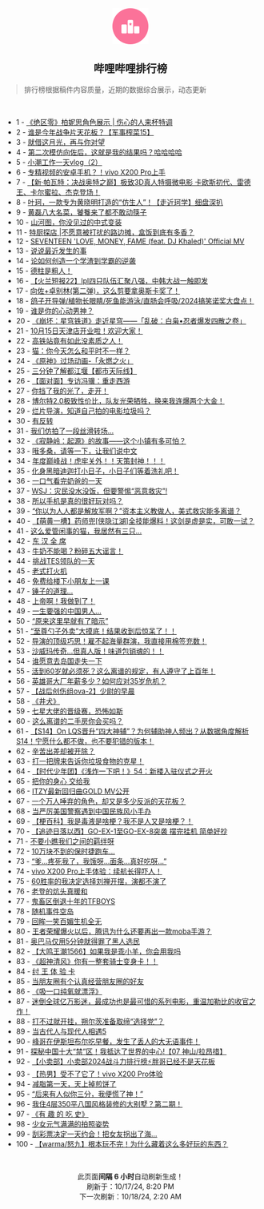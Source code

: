 <div align="center">
    <img src="./assets/icon_rank.png" alt="logo" />
    <h2>哔哩哔哩排行榜</h>
</div>

> 排行榜根据稿件内容质量，近期的数据综合展示，动态更新

<br />

<ul><li><span>1 - <a href=https://www.bilibili.com/BV1vNmjYhES4>《绝区零》柏妮思角色展示&nbsp;|&nbsp;伤心的人来杯特调</a></span></li><li><span>2 - <a href=https://www.bilibili.com/BV1wQ2RYSEHK>谁是今年战争片天花板？【军事榨菜15】</a></span></li><li><span>3 - <a href=https://www.bilibili.com/BV1c4m5YBEk8>就借这月光，再与你对望</a></span></li><li><span>4 - <a href=https://www.bilibili.com/BV1oZmVYtEoF>第二次模仿向佐后，这就是我的结果吗？哈哈哈哈</a></span></li><li><span>5 - <a href=https://www.bilibili.com/BV1DL2dYAEKf>小潮工作一天vlog（2）</a></span></li><li><span>6 - <a href=https://www.bilibili.com/BV1ePm5YWEvK>专精视频的安卓手机？！vivo&nbsp;X200&nbsp;Pro上手</a></span></li><li><span>7 - <a href=https://www.bilibili.com/BV1fc2dYkEu6>【新·帕瓦特：决战奥特之巅】极致3D真人特摄微电影&nbsp;卡欧斯初代、雷德王、卡尔蜜拉、杰克登场！</a></span></li><li><span>8 - <a href=https://www.bilibili.com/BV1A2mLYyEWn>叶珂，一款专为黄晓明打造的“仿生人”！【走近珂学】细盘深扒</a></span></li><li><span>9 - <a href=https://www.bilibili.com/BV1TwmKYXEG6>黄磊八大名菜，饕餮来了都不敢动筷子</a></span></li><li><span>10 - <a href=https://www.bilibili.com/BV1Lp2RYzEpX>山河图，你没见过的中式变装</a></span></li><li><span>11 - <a href=https://www.bilibili.com/BV1b1mHYBES5>特厨探店&nbsp;|不愿意被打扰的路边摊，盒饭到底有多香？</a></span></li><li><span>12 - <a href=https://www.bilibili.com/BV1Bg2zYaE3P>SEVENTEEN&nbsp;&#39;LOVE,&nbsp;MONEY,&nbsp;FAME&nbsp;(feat.&nbsp;DJ&nbsp;Khaled)&#39;&nbsp;Official&nbsp;MV</a></span></li><li><span>13 - <a href=https://www.bilibili.com/BV1tjm5YLEUH>说说最近发生的事</a></span></li><li><span>14 - <a href=https://www.bilibili.com/BV11b2dYWE3h>论如何创造一个学渣到学霸的逆袭</a></span></li><li><span>15 - <a href=https://www.bilibili.com/BV1wD2RYnEiV>德柱是粗人！</a></span></li><li><span>16 - <a href=https://www.bilibili.com/BV19omnY3EHS>【火兰短报22】lpl四只队伍汇聚八强，中韩大战一触即发</a></span></li><li><span>17 - <a href=https://www.bilibili.com/BV1ZYm5YYEDL>向佐+卓别林(第二弹)，这么剪要拿奥斯卡奖了！</a></span></li><li><span>18 - <a href=https://www.bilibili.com/BV1RQmnYyEdB>鸽子开导弹/植物长眼睛/死鱼能游泳/直肠会呼吸/2024搞笑诺奖大盘点！</a></span></li><li><span>19 - <a href=https://www.bilibili.com/BV1Ev2hYVEU8>谁是你的心动男神？</a></span></li><li><span>20 - <a href=https://www.bilibili.com/BV1722ZYDEam>《崩坏：星穹铁道》走近星穹——「乱破：白枭•忍者爆发四散之卷」</a></span></li><li><span>21 - <a href=https://www.bilibili.com/BV1HQmLYgE3D>10月15日天津店开业啦！欢迎大家！</a></span></li><li><span>22 - <a href=https://www.bilibili.com/BV1xnm5YkEkv>高铁站竟有如此没素质之人！</a></span></li><li><span>23 - <a href=https://www.bilibili.com/BV1q8mHYUEYT>猫：你今天怎么和平时不一样？</a></span></li><li><span>24 - <a href=https://www.bilibili.com/BV17RmVY8E9X>《原神》过场动画-「永燃之火」</a></span></li><li><span>25 - <a href=https://www.bilibili.com/BV1zu2zYAEGf>三分钟了解都江堰【都市天际线】</a></span></li><li><span>26 - <a href=https://www.bilibili.com/BV1ex2rYFETb>【面对面】专访冯骥：重走西游</a></span></li><li><span>27 - <a href=https://www.bilibili.com/BV1hh2rYoEyU>你挡了我的光了，走开！</a></span></li><li><span>28 - <a href=https://www.bilibili.com/BV1L1mjYPEqj>博尔特2.0极致性价比，队友光荣牺牲，换来我连爆两个大金！</a></span></li><li><span>29 - <a href=https://www.bilibili.com/BV1fF2dYVEDt>烂片导演，知道自己拍的电影垃圾吗？</a></span></li><li><span>30 - <a href=https://www.bilibili.com/BV1DkmHY6E34>有反转</a></span></li><li><span>31 - <a href=https://www.bilibili.com/BV1NS2oYfEkp>我们仿拍了一段丝滑转场...</a></span></li><li><span>32 - <a href=https://www.bilibili.com/BV1z52rYqEwv>《寂静岭：起源》的故事——这个小镇有多可怕？</a></span></li><li><span>33 - <a href=https://www.bilibili.com/BV1mQmGYkEpS>哦多桑，请等一下，让我们说中文</a></span></li><li><span>34 - <a href=https://www.bilibili.com/BV15kmAYZE8j>年度巅峰战！虎牢关外！！天策封神！！！</a></span></li><li><span>35 - <a href=https://www.bilibili.com/BV1bYmVYyEnN>化身黑暗迪迦打小日子，小日子们等着洗礼吧！</a></span></li><li><span>36 - <a href=https://www.bilibili.com/BV1f928Y3En7>一口气看完奶爸的一天</a></span></li><li><span>37 - <a href=https://www.bilibili.com/BV1ZqmjYBEzQ>WSJ：灾民没水没饭，但要警惕“恶意救灾”!</a></span></li><li><span>38 - <a href=https://www.bilibili.com/BV191m5YsE3h>所以手机是真的很好玩对吗？</a></span></li><li><span>39 - <a href=https://www.bilibili.com/BV1w4m5YBE7Z>“你以为人人都是解放军啊？”资本主义教做人，美式救灾能多离谱？</a></span></li><li><span>40 - <a href=https://www.bilibili.com/BV1iZmwYZEHF>【萌黄一槽】药师兜[侠隐江湖]全技能爆料！这剑是虚是实，可敢一试？</a></span></li><li><span>41 - <a href=https://www.bilibili.com/BV1ci2dYSEMZ>这么爱管闲事的猫，我居然有三只…</a></span></li><li><span>42 - <a href=https://www.bilibili.com/BV17T2ZY7E2T>东&nbsp;汉&nbsp;全&nbsp;席</a></span></li><li><span>43 - <a href=https://www.bilibili.com/BV1jZmVYtEfF>牛奶不能喝？粉碎五大谣言！</a></span></li><li><span>44 - <a href=https://www.bilibili.com/BV1gpmnYvEkU>挑战TES领队的一天</a></span></li><li><span>45 - <a href=https://www.bilibili.com/BV192mjYaEQ2>老式打火机</a></span></li><li><span>46 - <a href=https://www.bilibili.com/BV1ar2BYpEyL>免费给楼下小朋友上一课</a></span></li><li><span>47 - <a href=https://www.bilibili.com/BV1B9mwYhEb2>锤子的道理…</a></span></li><li><span>48 - <a href=https://www.bilibili.com/BV1tr2RY4EWv>上帝啊！我做到了！</a></span></li><li><span>49 - <a href=https://www.bilibili.com/BV1kTmLYgEgY>一生要强的中国男人…</a></span></li><li><span>50 - <a href=https://www.bilibili.com/BV12GmHYcEK7>“原来这里早就有了暗示”</a></span></li><li><span>51 - <a href=https://www.bilibili.com/BV1fVmLYKEfq>“至尊勺子外卖”大摸底！结果收到后惊呆了！！</a></span></li><li><span>52 - <a href=https://www.bilibili.com/BV1rq2ZYdESi>导演的顶级巧思！雇不起海量群演，我直接用棉签充数！</a></span></li><li><span>53 - <a href=https://www.bilibili.com/BV1SzmKYtEtg>沙威玛传奇…但真人版！味道包销魂的！！</a></span></li><li><span>54 - <a href=https://www.bilibili.com/BV1z9mPYuE6x>谁愿意去岛国走失一下</a></span></li><li><span>55 - <a href=https://www.bilibili.com/BV1szmVY6EYL>活到60岁就必须死？这么离谱的规定，有人遵守了上百年！</a></span></li><li><span>56 - <a href=https://www.bilibili.com/BV1T7m5YyEN6>英雄哥大厂年薪多少？如何应对35岁危机？</a></span></li><li><span>57 - <a href=https://www.bilibili.com/BV1nimjYgEb3>【战后创伤组ova-2】少尉的早晨</a></span></li><li><span>58 - <a href=https://www.bilibili.com/BV1c92RYEEyR>《井犬》</a></span></li><li><span>59 - <a href=https://www.bilibili.com/BV1oR2DYcEer>七星大佬的晋级赛，恐怖如斯</a></span></li><li><span>60 - <a href=https://www.bilibili.com/BV1Uz2RYZEFG>这么离谱的二手房你会买吗？</a></span></li><li><span>61 - <a href=https://www.bilibili.com/BV1Fc2ZYHEAt>【S14】On&nbsp;LQS晋升“四大神辅”？为何辅助神人频出？从数据角度解析S14！宁愿什么都不做，也不要犯错的版本！</a></span></li><li><span>62 - <a href=https://www.bilibili.com/BV1sp26YVENv>辛苦出差却被开除？</a></span></li><li><span>63 - <a href=https://www.bilibili.com/BV1KVmGYzEdw>打一把牌来告诉你垃圾食物的克星！</a></span></li><li><span>64 - <a href=https://www.bilibili.com/BV1CmmPYVE7Z>【时代少年团】《浅炸一下吧！》54：新楼入驻仪式之开火</a></span></li><li><span>65 - <a href=https://www.bilibili.com/BV19RmnYkE8N>把你的身心&nbsp;交给我</a></span></li><li><span>66 - <a href=https://www.bilibili.com/BV1UJ2dY8E9q>ITZY最新回归曲GOLD&nbsp;MV公开</a></span></li><li><span>67 - <a href=https://www.bilibili.com/BV1Fv2hY5EbT>一个万人唾弃的角色，却又是多少反派的天花板？</a></span></li><li><span>68 - <a href=https://www.bilibili.com/BV1c426Y6EwX>当严厉美国警察遇到中国民族风小手办</a></span></li><li><span>69 - <a href=https://www.bilibili.com/BV1yxm5YuEcf>【梗百科】我是毒液是啥梗？我不是人又是啥梗？！</a></span></li><li><span>70 - <a href=https://www.bilibili.com/BV1cGmPYMEk4>【追迹日落以西】GO-EX-1至GO-EX-8突袭&nbsp;摆完挂机&nbsp;简单好抄</a></span></li><li><span>71 - <a href=https://www.bilibili.com/BV1BQ2zYeEYx>不要小瞧我们之间的羁绊呀</a></span></li><li><span>72 - <a href=https://www.bilibili.com/BV1snm5YkE2m>10万块不到的保时捷跑车…</a></span></li><li><span>73 - <a href=https://www.bilibili.com/BV17b2BYhEQ1>“爹…疼死我了，我饿呀…面条…真好吃呀…”</a></span></li><li><span>74 - <a href=https://www.bilibili.com/BV1QDmjYfELX>vivo&nbsp;X200&nbsp;Pro上手体验：续航长得吓人！</a></span></li><li><span>75 - <a href=https://www.bilibili.com/BV1Jw2ZYDEs9>60胜率的我决定选择刘禅开摆，演都不演了</a></span></li><li><span>76 - <a href=https://www.bilibili.com/BV1i12dYkEkz>老登的炕头真暖和</a></span></li><li><span>77 - <a href=https://www.bilibili.com/BV1n1m3YZEqq>鬼畜区倒退十年的TFBOYS</a></span></li><li><span>78 - <a href=https://www.bilibili.com/BV1SJ2dY8EPD>随机事件空岛</a></span></li><li><span>79 - <a href=https://www.bilibili.com/BV1TZm5Y7EFJ>回眸一笑百媚生机全无</a></span></li><li><span>80 - <a href=https://www.bilibili.com/BV1SPmHYiEC3>王者荣耀爆火以后，腾讯为什么还要再出一款moba手游？</a></span></li><li><span>81 - <a href=https://www.bilibili.com/BV1Nd2iYNEFR>奥巴马仅用5分钟就得罪了黑人选民</a></span></li><li><span>82 - <a href=https://www.bilibili.com/BV1Yi2oYBENX>【大鸣王潮1566】如果我是乖小羊，你会用我吗</a></span></li><li><span>83 - <a href=https://www.bilibili.com/BV1PWm5Y6E2R>《超神清风》你有一整套骑士变身卡！！</a></span></li><li><span>84 - <a href=https://www.bilibili.com/BV1Kp2dYbEfk>纣&nbsp;王&nbsp;体&nbsp;验&nbsp;卡</a></span></li><li><span>85 - <a href=https://www.bilibili.com/BV1u3m5YUEpp>当朋友圈有个认真经营朋友圈的好友</a></span></li><li><span>86 - <a href=https://www.bilibili.com/BV1Q72ZYzEzX>《吸一口纯氧就漂浮》</a></span></li><li><span>87 - <a href=https://www.bilibili.com/BV1EF2dY5EJW>迷倒全球亿万影迷，最成功也是最可惜的系列电影，重温加勒比的收官之作！</a></span></li><li><span>88 - <a href=https://www.bilibili.com/BV1vT2dYzEJ8>打不过就开挂，朔尔茨准备取缔“选择党”？</a></span></li><li><span>89 - <a href=https://www.bilibili.com/BV1vj2zYtEp1>当古代人与现代人相遇5</a></span></li><li><span>90 - <a href=https://www.bilibili.com/BV1WWm5Y6EyN>峰哥在伊斯坦布尔吃早餐，发生了丢人的大无语事件！</a></span></li><li><span>91 - <a href=https://www.bilibili.com/BV12Q2mYiEBA>探秘中国十大“禁”区！我抵达了世界的中心!【07&nbsp;神山/拉昂措】</a></span></li><li><span>92 - <a href=https://www.bilibili.com/BV1AWm5Y6Evv>【小卖部】小卖部2024战斗力排行榜⚡胖哥已经不是天花板</a></span></li><li><span>93 - <a href=https://www.bilibili.com/BV1udm5YUETv>【热男】受不了它了！vivo&nbsp;X200&nbsp;Pro体验</a></span></li><li><span>94 - <a href=https://www.bilibili.com/BV1QQm5YHEj3>减脂第一天，天上掉煎饼了</a></span></li><li><span>95 - <a href=https://www.bilibili.com/BV1oL28YTEXf>“后来有人似你三分，我便慌了神！”</a></span></li><li><span>96 - <a href=https://www.bilibili.com/BV1wQ2RYSEEs>我住4层350平八国风格装修的大别墅？第二期！</a></span></li><li><span>97 - <a href=https://www.bilibili.com/BV1cR2RYmETH>《有&nbsp;趣&nbsp;的&nbsp;吃&nbsp;史》</a></span></li><li><span>98 - <a href=https://www.bilibili.com/BV1eEm3YjEar>少女元气满满的拍照姿势</a></span></li><li><span>99 - <a href=https://www.bilibili.com/BV13AmGYjEYs>刮彩票决定一天约会！把女友拐出了海...</a></span></li><li><span>100 - <a href=https://www.bilibili.com/BV1a4mVYSEBS>【warma/怒九】根本玩不完！为什么藏着这么多好玩的东西？</a></span></li></ul>

<br />

<p align=center>此页面<strong>间隔 6 小时</strong>自动刷新生成！<br>刷新于：10/17/24, 8:20 PM<br>下一次刷新：10/18/24, 2:20 AM</p>